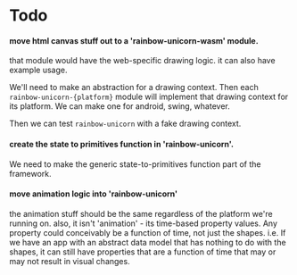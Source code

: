 # Todo

#### move html canvas stuff out to a 'rainbow-unicorn-wasm' module.
that module would have the web-specific drawing logic.  it can also have example usage.

We'll need to make an abstraction for a drawing context.
Then each `rainbow-unicorn-{platform}` module will implement that drawing context for its platform.  We can make one for android, swing, whatever.

Then we can test `rainbow-unicorn` with a fake drawing context.

#### create the state to primitives function in 'rainbow-unicorn'.
We need to make the generic state-to-primitives function part of the framework.


#### move animation logic into 'rainbow-unicorn'
the animation stuff should be the same regardless of the platform we're running on.  also, it isn't 'animation' - its time-based property values.  Any property could conceivably be a function of time, not just the shapes.  i.e. If we have an app with an abstract data model that has nothing to do with the shapes, it can still have properties that are a function of time that may or may not result in visual changes.

